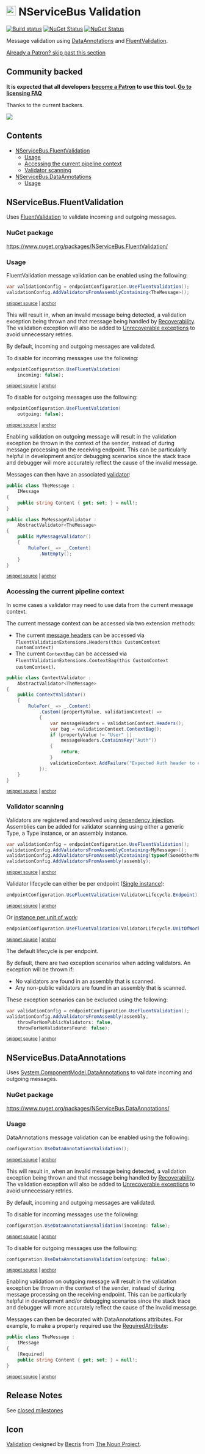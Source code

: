 <!--
GENERATED FILE - DO NOT EDIT
This file was generated by [MarkdownSnippets](https://github.com/SimonCropp/MarkdownSnippets).
Source File: /readme.source.md
To change this file edit the source file and then run MarkdownSnippets.
-->

# <img src="/src/icon.png" height="25px"> NServiceBus Validation

[![Build status](https://ci.appveyor.com/api/projects/status/v9gfk5x5xo6kf46a/branch/master?svg=true)](https://ci.appveyor.com/project/SimonCropp/nservicebus-validation)
[![NuGet Status](https://img.shields.io/nuget/v/NServiceBus.DataAnnotations.svg?label=NServiceBus.DataAnnotations)](https://www.nuget.org/packages/NServiceBus.DataAnnotations/)
[![NuGet Status](https://img.shields.io/nuget/v/NServiceBus.FluentValidation.svg?label=NServiceBus.FluentValidation)](https://www.nuget.org/packages/NServiceBus.FluentValidation/)

Message validation using [DataAnnotations](https://msdn.microsoft.com/en-us/library/system.componentmodel.dataannotations.aspx) and [FluentValidation](https://github.com/JeremySkinner/FluentValidation).


<!--- StartOpenCollectiveBackers -->

[Already a Patron? skip past this section](#endofbacking)


## Community backed

**It is expected that all developers [become a Patron](https://opencollective.com/nservicebusextensions/order/6976) to use this tool. [Go to licensing FAQ](https://github.com/NServiceBusExtensions/Home/#licensingpatron-faq)**

Thanks to the current backers.

<img src="https://opencollective.com/nservicebusextensions/tiers/patron.svg?width=890&avatarHeight=60&button=false">

<a href="#" id="endofbacking"></a>

<!--- EndOpenCollectiveBackers -->


<!-- toc -->
## Contents

  * [NServiceBus.FluentValidation](#nservicebusfluentvalidation)
    * [Usage](#usage)
    * [Accessing the current pipeline context](#accessing-the-current-pipeline-context)
    * [Validator scanning](#validator-scanning)
  * [NServiceBus.DataAnnotations](#nservicebusdataannotations)
    * [Usage](#usage-1)<!-- endtoc -->


## NServiceBus.FluentValidation

Uses [FluentValidation](https://github.com/JeremySkinner/FluentValidation) to validate incoming and outgoing messages.


### NuGet package

https://www.nuget.org/packages/NServiceBus.FluentValidation/


### Usage

FluentValidation message validation can be enabled using the following:

<!-- snippet: FluentValidation -->
<a id='snippet-fluentvalidation'/></a>
```cs
var validationConfig = endpointConfiguration.UseFluentValidation();
validationConfig.AddValidatorsFromAssemblyContaining<TheMessage>();
```
<sup><a href='/src/NServiceBus.FluentValidation.Tests/Snippets/Usage.cs#L9-L14' title='File snippet `fluentvalidation` was extracted from'>snippet source</a> | <a href='#snippet-fluentvalidation' title='Navigate to start of snippet `fluentvalidation`'>anchor</a></sup>
<!-- endsnippet -->

This will result in, when an invalid message being detected, a validation exception being thrown and that message being handled by [Recoverability](/nservicebus/recoverability/). The validation exception will also be added to [Unrecoverable exceptions](/nservicebus/recoverability/#unrecoverable-exceptions) to avoid unnecessary retries. <!-- include: validationexception. path: /doco/validationexception.include.md -->

By default, incoming and outgoing messages are validated.

To disable for incoming messages use the following:

<!-- snippet: FluentValidation_disableincoming -->
<a id='snippet-fluentvalidation_disableincoming'/></a>
```cs
endpointConfiguration.UseFluentValidation(
    incoming: false);
```
<sup><a href='/src/NServiceBus.FluentValidation.Tests/Snippets/Usage.cs#L16-L21' title='File snippet `fluentvalidation_disableincoming` was extracted from'>snippet source</a> | <a href='#snippet-fluentvalidation_disableincoming' title='Navigate to start of snippet `fluentvalidation_disableincoming`'>anchor</a></sup>
<!-- endsnippet -->

To disable for outgoing messages use the following:

<!-- snippet: FluentValidation_disableoutgoing -->
<a id='snippet-fluentvalidation_disableoutgoing'/></a>
```cs
endpointConfiguration.UseFluentValidation(
    outgoing: false);
```
<sup><a href='/src/NServiceBus.FluentValidation.Tests/Snippets/Usage.cs#L23-L28' title='File snippet `fluentvalidation_disableoutgoing` was extracted from'>snippet source</a> | <a href='#snippet-fluentvalidation_disableoutgoing' title='Navigate to start of snippet `fluentvalidation_disableoutgoing`'>anchor</a></sup>
<!-- endsnippet -->

Enabling validation on outgoing message will result in the validation exception be thrown in the context of the sender, instead of during message processing on the receiving endpoint. This can be particularly helpful in development and/or debugging scenarios since the stack trace and debugger will more accurately reflect the cause of the invalid message. <!-- include: validationoutgoing. path: /doco/validationoutgoing.include.md -->

Messages can then have an associated [validator](https://github.com/JeremySkinner/FluentValidation/wiki/b.-Creating-a-Validator):

<!-- snippet: FluentValidation_message -->
<a id='snippet-fluentvalidation_message'/></a>
```cs
public class TheMessage :
    IMessage
{
    public string Content { get; set; } = null!;
}

public class MyMessageValidator :
    AbstractValidator<TheMessage>
{
    public MyMessageValidator()
    {
        RuleFor(_ => _.Content)
            .NotEmpty();
    }
}
```
<sup><a href='/src/NServiceBus.FluentValidation.Tests/Snippets/TheMessage.cs#L4-L20' title='File snippet `fluentvalidation_message` was extracted from'>snippet source</a> | <a href='#snippet-fluentvalidation_message' title='Navigate to start of snippet `fluentvalidation_message`'>anchor</a></sup>
<!-- endsnippet -->


### Accessing the current pipeline context

In some cases a validator may need to use data from the current message context.

The current message context can be accessed via two extension methods:

 * The current [message headers](https://docs.particular.net/nservicebus/messaging/headers) can be accessed via `FluentValidationExtensions.Headers(this CustomContext customContext)`
 * The current `ContextBag` can be accessed via `FluentValidationExtensions.ContextBag(this CustomContext customContext)`.

<!-- snippet: FluentValidation_ContextValidator -->
<a id='snippet-fluentvalidation_contextvalidator'/></a>
```cs
public class ContextValidator :
    AbstractValidator<TheMessage>
{
    public ContextValidator()
    {
        RuleFor(_ => _.Content)
            .Custom((propertyValue, validationContext) =>
            {
                var messageHeaders = validationContext.Headers();
                var bag = validationContext.ContextBag();
                if (propertyValue != "User" ||
                    messageHeaders.ContainsKey("Auth"))
                {
                    return;
                }
                validationContext.AddFailure("Expected Auth header to exist");
            });
    }
}
```
<sup><a href='/src/NServiceBus.FluentValidation.Tests/Snippets/ContextValidator.cs#L4-L24' title='File snippet `fluentvalidation_contextvalidator` was extracted from'>snippet source</a> | <a href='#snippet-fluentvalidation_contextvalidator' title='Navigate to start of snippet `fluentvalidation_contextvalidator`'>anchor</a></sup>
<!-- endsnippet -->


### Validator scanning

Validators are registered and resolved using [dependency injection](https://docs.particular.net/nservicebus/dependency-injection/). Assemblies can be added for validator scanning using either a generic Type, a Type instance, or an assembly instance.

<!-- snippet: FluentValidation_AddValidators -->
<a id='snippet-fluentvalidation_addvalidators'/></a>
```cs
var validationConfig = endpointConfiguration.UseFluentValidation();
validationConfig.AddValidatorsFromAssemblyContaining<MyMessage>();
validationConfig.AddValidatorsFromAssemblyContaining(typeof(SomeOtherMessage));
validationConfig.AddValidatorsFromAssembly(assembly);
```
<sup><a href='/src/NServiceBus.FluentValidation.Tests/Snippets/Usage.cs#L45-L52' title='File snippet `fluentvalidation_addvalidators` was extracted from'>snippet source</a> | <a href='#snippet-fluentvalidation_addvalidators' title='Navigate to start of snippet `fluentvalidation_addvalidators`'>anchor</a></sup>
<!-- endsnippet -->

Validator lifecycle can either be per endpoint ([Single instance](https://docs.particular.net/nservicebus/dependency-injection/)):

<!-- snippet: FluentValidation_EndpointLifecycle -->
<a id='snippet-fluentvalidation_endpointlifecycle'/></a>
```cs
endpointConfiguration.UseFluentValidation(ValidatorLifecycle.Endpoint);
```
<sup><a href='/src/NServiceBus.FluentValidation.Tests/Snippets/Usage.cs#L30-L34' title='File snippet `fluentvalidation_endpointlifecycle` was extracted from'>snippet source</a> | <a href='#snippet-fluentvalidation_endpointlifecycle' title='Navigate to start of snippet `fluentvalidation_endpointlifecycle`'>anchor</a></sup>
<!-- endsnippet -->

Or [instance per unit of work](https://docs.particular.net/nservicebus/dependency-injection/):

<!-- snippet: FluentValidation_UnitOfWorkLifecycle -->
<a id='snippet-fluentvalidation_unitofworklifecycle'/></a>
```cs
endpointConfiguration.UseFluentValidation(ValidatorLifecycle.UnitOfWork);
```
<sup><a href='/src/NServiceBus.FluentValidation.Tests/Snippets/Usage.cs#L36-L40' title='File snippet `fluentvalidation_unitofworklifecycle` was extracted from'>snippet source</a> | <a href='#snippet-fluentvalidation_unitofworklifecycle' title='Navigate to start of snippet `fluentvalidation_unitofworklifecycle`'>anchor</a></sup>
<!-- endsnippet -->

The default lifecycle is per endpoint.

By default, there are two exception scenarios when adding validators. An exception will be thrown if:

 * No validators are found in an assembly that is scanned.
 * Any non-public validators are found in an assembly that is scanned.

These exception scenarios can be excluded using the following:

<!-- snippet: FluentValidation_IgnoreValidatorConventions -->
<a id='snippet-fluentvalidation_ignorevalidatorconventions'/></a>
```cs
var validationConfig = endpointConfiguration.UseFluentValidation();
validationConfig.AddValidatorsFromAssembly(assembly,
    throwForNonPublicValidators: false,
    throwForNoValidatorsFound: false);
```
<sup><a href='/src/NServiceBus.FluentValidation.Tests/Snippets/Usage.cs#L57-L64' title='File snippet `fluentvalidation_ignorevalidatorconventions` was extracted from'>snippet source</a> | <a href='#snippet-fluentvalidation_ignorevalidatorconventions' title='Navigate to start of snippet `fluentvalidation_ignorevalidatorconventions`'>anchor</a></sup>
<!-- endsnippet -->


## NServiceBus.DataAnnotations

Uses [System.ComponentModel.DataAnnotations](https://msdn.microsoft.com/en-us/library/cc490428) to validate incoming and outgoing messages.


### NuGet package

https://www.nuget.org/packages/NServiceBus.DataAnnotations/


### Usage


DataAnnotations message validation can be enabled using the following:

<!-- snippet: DataAnnotations -->
<a id='snippet-dataannotations'/></a>
```cs
configuration.UseDataAnnotationsValidation();
```
<sup><a href='/src/NServiceBus.DataAnnotations.Tests/Snippets/Usage.cs#L7-L11' title='File snippet `dataannotations` was extracted from'>snippet source</a> | <a href='#snippet-dataannotations' title='Navigate to start of snippet `dataannotations`'>anchor</a></sup>
<!-- endsnippet -->

This will result in, when an invalid message being detected, a validation exception being thrown and that message being handled by [Recoverability](/nservicebus/recoverability/). The validation exception will also be added to [Unrecoverable exceptions](/nservicebus/recoverability/#unrecoverable-exceptions) to avoid unnecessary retries. <!-- include: validationexception. path: /doco/validationexception.include.md -->

By default, incoming and outgoing messages are validated.

To disable for incoming messages use the following:

<!-- snippet: DataAnnotations_disableincoming -->
<a id='snippet-dataannotations_disableincoming'/></a>
```cs
configuration.UseDataAnnotationsValidation(incoming: false);
```
<sup><a href='/src/NServiceBus.DataAnnotations.Tests/Snippets/Usage.cs#L13-L17' title='File snippet `dataannotations_disableincoming` was extracted from'>snippet source</a> | <a href='#snippet-dataannotations_disableincoming' title='Navigate to start of snippet `dataannotations_disableincoming`'>anchor</a></sup>
<!-- endsnippet -->

To disable for outgoing messages use the following:

<!-- snippet: DataAnnotations_disableoutgoing -->
<a id='snippet-dataannotations_disableoutgoing'/></a>
```cs
configuration.UseDataAnnotationsValidation(outgoing: false);
```
<sup><a href='/src/NServiceBus.DataAnnotations.Tests/Snippets/Usage.cs#L19-L23' title='File snippet `dataannotations_disableoutgoing` was extracted from'>snippet source</a> | <a href='#snippet-dataannotations_disableoutgoing' title='Navigate to start of snippet `dataannotations_disableoutgoing`'>anchor</a></sup>
<!-- endsnippet -->

Enabling validation on outgoing message will result in the validation exception be thrown in the context of the sender, instead of during message processing on the receiving endpoint. This can be particularly helpful in development and/or debugging scenarios since the stack trace and debugger will more accurately reflect the cause of the invalid message. <!-- include: validationoutgoing. path: /doco/validationoutgoing.include.md -->

Messages can then be decorated with DataAnnotations attributes. For example, to make a property required use the [RequiredAttribute](https://msdn.microsoft.com/en-us/library/system.componentmodel.dataannotations.requiredattribute.aspx):

<!-- snippet: DataAnnotations_message -->
<a id='snippet-dataannotations_message'/></a>
```cs
public class TheMessage :
    IMessage
{
    [Required]
    public string Content { get; set; } = null!;
}
```
<sup><a href='/src/NServiceBus.DataAnnotations.Tests/Snippets/TheMessage.cs#L4-L11' title='File snippet `dataannotations_message` was extracted from'>snippet source</a> | <a href='#snippet-dataannotations_message' title='Navigate to start of snippet `dataannotations_message`'>anchor</a></sup>
<!-- endsnippet -->


## Release Notes

See [closed milestones](../../milestones?state=closed)


## Icon

[Validation](https://thenounproject.com/term/validation/1680887/) designed by [Becris](https://thenounproject.com/Becris/) from [The Noun Project](https://thenounproject.com/).
